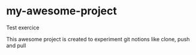 # my-awesome-project
Test exercice

This awesome project is created to experiment git notions like clone, push and pull
